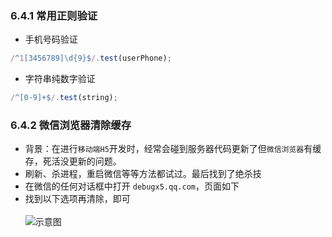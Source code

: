 ### 6.4.1 常用正则验证
- 手机号码验证
```js
/^1[3456789]\d{9}$/.test(userPhone);
```

- 字符串纯数字验证
```js
/^[0-9]+$/.test(string);
```

### 6.4.2 微信浏览器清除缓存
- 背景：在进行`移动端H5`开发时，经常会碰到服务器代码更新了但`微信浏览器`有缓存，死活没更新的问题。
- 刷新、杀进程，重启微信等等方法都试过。最后找到了绝杀技
- 在微信的任何对话框中打开 `debugx5.qq.com`，页面如下
- 找到以下选项再清除，即可<br><br>
![示意图](https://img-blog.csdn.net/20180822212855215?watermark/2/text/aHR0cHM6Ly9ibG9nLmNzZG4ubmV0L3FxXzMxMzg0NTUx/font/5a6L5L2T/fontsize/400/fill/I0JBQkFCMA==/dissolve/70)
